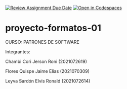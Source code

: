 [![Review Assignment Due Date](https://classroom.github.com/assets/deadline-readme-button-22041afd0340ce965d47ae6ef1cefeee28c7c493a6346c4f15d667ab976d596c.svg)](https://classroom.github.com/a/IlvMPK2Y)
[![Open in Codespaces](https://classroom.github.com/assets/launch-codespace-2972f46106e565e64193e422d61a12cf1da4916b45550586e14ef0a7c637dd04.svg)](https://classroom.github.com/open-in-codespaces?assignment_repo_id=18682905)
# proyecto-formatos-01

CURSO: PATRONES DE SOFTWARE

Integrantes:

Chambi Cori Jerson Roni (2021072619)

Flores Quispe Jaime Elias (2021070309)

Leyva Sardón Elvis Ronald (2021072614)
